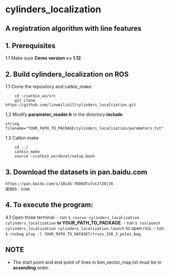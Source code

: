 # cylinders_localization
## A registration algorithm with line features

## 1. Prerequisites 
1.1 Make sure **Ceres version >= 1.12**.

## 2. Build cylinders_localization on ROS
1.1 Clone the repository and catkin_make:
```
    cd ~/catkin_ws/src
    git clone https://github.com/linweilin17/cylinders_localization.git
```

1.2 Modify **parameter_reader.h** in the directory **include**

```
string filename="YOUR_PATH_TO_PACKAGE/cylinders_localization/parameters.txt"
```

1.3 Catkin make

```
    cd ../
    catkin_make
    source ~/catkin_ws/devel/setup.bash
```

## 3. Download the datasets in pan.baidu.com

```
https://pan.baidu.com/s/10s3b-TK08dTx7vCz7Z6j7A 
提取码：3sbm
```

## 4. To execute the program:
4.1 Open three terminal:
    - run `$ rosrun cylinders_localization cylinders_localization` **in YOUR_PATH_TO_PACKAGE**.
    - run `$ roslaunch cylinders_localization cylinders_localization.launch` to open rviz.
    - run `$ rosbag play -l YOUR_PATH_TO_DATASET/truss_328_3_poles.bag`.
    
## NOTE

- The start point and end point of lines in bim_vector_map.txt must be in **acsending** order.
